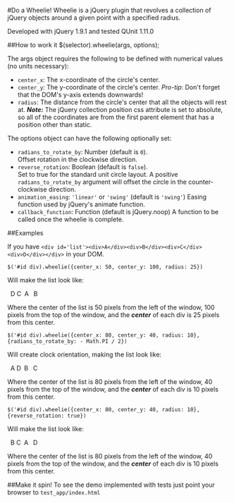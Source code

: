 #Do a Wheelie!
Wheelie is a jQuery plugin that revolves a collection of jQuery objects around a given point with a specified radius.

Developed with jQuery 1.9.1 and tested QUnit 1.11.0

##How to work it
    $(selector).wheelie(args, options);

The args object requires the following to be defined with numerical values (no units necessary):

* `center_x`:  The x-coordinate of the circle's center.
* `center_y`:  The y-coordinate of the circle's center.
    _Pro-tip_: Don't forget that the DOM's y-axis extends downwards!
* `radius`: The distance from the circle's center that all the objects will rest at.
**_Note:_** The jQuery collection position css attribute is set to absolute, 
	so all of the coordinates are from the first parent element that has a position other than static.

The options object can have the following optionally set:

+ `radians_to_rotate_by`: Number (default is `0`).  
  Offset rotation in the clockwise direction.
+ `reverse_rotation`: Boolean (default is `false`).  
  Set to true for the standard unit circle layout.
  A positive `radians_to_rotate_by` argument will offset the circle in the counter-clockwise direction.
+ `animation_easing`: `'linear'` or `'swing'` (default is `'swing'`)
	Easing function used by jQuery's animate function.
+ `callback_function`: Function (default is jQuery.noop)
	A function to be called once the wheelie is complete.


##Examples

If you have `<div id='list'><div>A</div><div>B</div><div>C</div><div>D</div></div>` in your DOM.

    $('#id div).wheelie({center_x: 50, center_y: 100, radius: 25})

Will make the list look like:

` `D
C` `A
` `B

Where the center of the list is 50 pixels from the left of the window,
100 pixels from the top of the window, and the **_center_** of each div 
is 25 pixels from this center.

    $('#id div).wheelie({center_x: 80, center_y: 40, radius: 10}, 
    {radians_to_rotate_by: - Math.PI / 2})

Will create clock orientation, making the list look like:

` `A
D` `B
` `C

Where the center of the list is 80 pixels from the left of the window,
40 pixels from the top of the window, and the **_center_** of each div 
is 10 pixels from this center.

    $('#id div).wheelie({center_x: 80, center_y: 40, radius: 10}, 
    {reverse_rotation: true})

Will make the list look like:

` `B
C` `A
` `D

Where the center of the list is 80 pixels from the left of the window,
40 pixels from the top of the window, and the **_center_** of each div 
is 10 pixels from this center.

##Make it spin!
To see the demo implemented with tests just point your browser to `test_app/index.html`